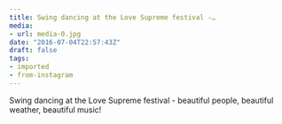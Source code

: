 ```yaml
---
title: Swing dancing at the Love Supreme festival -…
media:
- url: media-0.jpg
date: "2016-07-04T22:57:43Z"
draft: false
tags:
- imported
- from-instagram
---
```

Swing dancing at the Love Supreme festival - beautiful people, beautiful weather, beautiful music!
